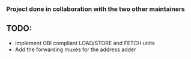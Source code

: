 
### Project done in collaboration with the two other maintainers



## TODO:
- Implement OBI compliant LOAD/STORE and FETCH units
- Add the forwarding muxes for the address adder
